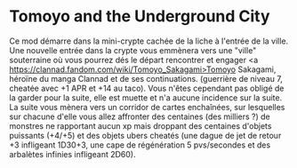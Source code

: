 # Tomoyo and the Underground City

Ce mod démarre dans la mini-crypte cachée de la liche à l'entrée de la ville.  
Une nouvelle entrée dans la crypte vous emmènera vers une "ville" souterraine où vous pourrez dés le départ rencontrer et engager <a https://clannad.fandom.com/wiki/Tomoyo_Sakagami>Tomoyo Sakagami</a>, héroïne du manga Clannad et de ses continuations. (guerrière de niveau 7, cheatée avec +1 APR et +14 au taco). Vous n'êtes cependant pas obligé de la garder pour la suite, elle est muette et n'a aucune incidence sur la suite.  
La suite vous mènera vers un corridor de cartes enchaînées, sur lesquelles sur chacune d'elle vous allez affronter des centaines (des milliers ?) de monstres ne rapportant aucun xp mais droppant des centaines d'objets puissants (+4/+5) et des objets ubers cheatés (une dague de jet de retour +3 infligeant 1D30+3, une cape de régénération 5 pvs/secondes et des arbalètes infinies infligeant 2D60).
